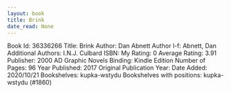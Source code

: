 ```yaml
---
layout: book
title: Brink
date_read: None
---
```


Book Id: 36336266
Title: Brink
Author: Dan Abnett
Author l-f: Abnett, Dan
Additional Authors: I.N.J. Culbard
ISBN: 
My Rating: 0
Average Rating: 3.91
Publisher: 2000 AD Graphic Novels
Binding: Kindle Edition
Number of Pages: 96
Year Published: 2017
Original Publication Year: 
Date Added: 2020/10/21
Bookshelves: kupka-wstydu
Bookshelves with positions: kupka-wstydu (#1860)

